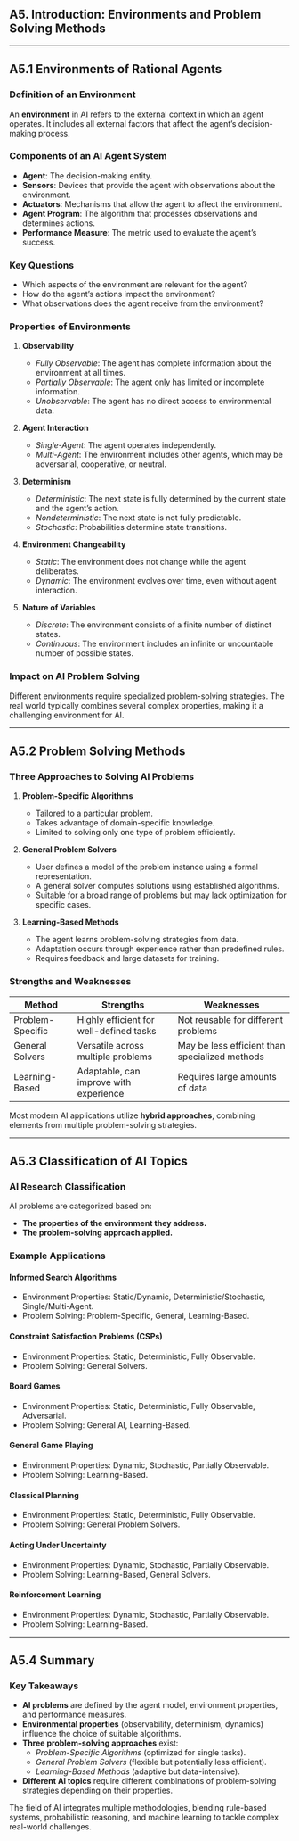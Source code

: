 ## A5. Introduction: Environments and Problem Solving Methods
---

## A5.1 Environments of Rational Agents

### Definition of an Environment

An **environment** in AI refers to the external context in which an agent operates. It includes all external factors that affect the agent’s decision-making process.

### Components of an AI Agent System

- **Agent**: The decision-making entity.
- **Sensors**: Devices that provide the agent with observations about the environment.
- **Actuators**: Mechanisms that allow the agent to affect the environment.
- **Agent Program**: The algorithm that processes observations and determines actions.
- **Performance Measure**: The metric used to evaluate the agent’s success.

### Key Questions
- Which aspects of the environment are relevant for the agent?
- How do the agent’s actions impact the environment?
- What observations does the agent receive from the environment?

### Properties of Environments

1. **Observability**
   - *Fully Observable*: The agent has complete information about the environment at all times.
   - *Partially Observable*: The agent only has limited or incomplete information.
   - *Unobservable*: The agent has no direct access to environmental data.

2. **Agent Interaction**
   - *Single-Agent*: The agent operates independently.
   - *Multi-Agent*: The environment includes other agents, which may be adversarial, cooperative, or neutral.

3. **Determinism**
   - *Deterministic*: The next state is fully determined by the current state and the agent’s action.
   - *Nondeterministic*: The next state is not fully predictable.
   - *Stochastic*: Probabilities determine state transitions.

4. **Environment Changeability**
   - *Static*: The environment does not change while the agent deliberates.
   - *Dynamic*: The environment evolves over time, even without agent interaction.

5. **Nature of Variables**
   - *Discrete*: The environment consists of a finite number of distinct states.
   - *Continuous*: The environment includes an infinite or uncountable number of possible states.

### Impact on AI Problem Solving

Different environments require specialized problem-solving strategies. The real world typically combines several complex properties, making it a challenging environment for AI.

---

## A5.2 Problem Solving Methods

### Three Approaches to Solving AI Problems

1. **Problem-Specific Algorithms**
   - Tailored to a particular problem.
   - Takes advantage of domain-specific knowledge.
   - Limited to solving only one type of problem efficiently.

2. **General Problem Solvers**
   - User defines a model of the problem instance using a formal representation.
   - A general solver computes solutions using established algorithms.
   - Suitable for a broad range of problems but may lack optimization for specific cases.

3. **Learning-Based Methods**
   - The agent learns problem-solving strategies from data.
   - Adaptation occurs through experience rather than predefined rules.
   - Requires feedback and large datasets for training.

### Strengths and Weaknesses

| Method                 | Strengths                                           | Weaknesses                                      |
|------------------------|---------------------------------------------------|------------------------------------------------|
| Problem-Specific      | Highly efficient for well-defined tasks           | Not reusable for different problems            |
| General Solvers       | Versatile across multiple problems                | May be less efficient than specialized methods |
| Learning-Based        | Adaptable, can improve with experience            | Requires large amounts of data                 |

Most modern AI applications utilize **hybrid approaches**, combining elements from multiple problem-solving strategies.

---

## A5.3 Classification of AI Topics

### AI Research Classification

AI problems are categorized based on:
- **The properties of the environment they address.**
- **The problem-solving approach applied.**

### Example Applications

#### **Informed Search Algorithms**
- Environment Properties: Static/Dynamic, Deterministic/Stochastic, Single/Multi-Agent.
- Problem Solving: Problem-Specific, General, Learning-Based.

#### **Constraint Satisfaction Problems (CSPs)**
- Environment Properties: Static, Deterministic, Fully Observable.
- Problem Solving: General Solvers.

#### **Board Games**
- Environment Properties: Static, Deterministic, Fully Observable, Adversarial.
- Problem Solving: General AI, Learning-Based.

#### **General Game Playing**
- Environment Properties: Dynamic, Stochastic, Partially Observable.
- Problem Solving: Learning-Based.

#### **Classical Planning**
- Environment Properties: Static, Deterministic, Fully Observable.
- Problem Solving: General Problem Solvers.

#### **Acting Under Uncertainty**
- Environment Properties: Dynamic, Stochastic, Partially Observable.
- Problem Solving: Learning-Based, General Solvers.

#### **Reinforcement Learning**
- Environment Properties: Dynamic, Stochastic, Partially Observable.
- Problem Solving: Learning-Based.

---

## A5.4 Summary

### Key Takeaways

- **AI problems** are defined by the agent model, environment properties, and performance measures.
- **Environmental properties** (observability, determinism, dynamics) influence the choice of suitable algorithms.
- **Three problem-solving approaches** exist:
  - *Problem-Specific Algorithms* (optimized for single tasks).
  - *General Problem Solvers* (flexible but potentially less efficient).
  - *Learning-Based Methods* (adaptive but data-intensive).
- **Different AI topics** require different combinations of problem-solving strategies depending on their properties.

The field of AI integrates multiple methodologies, blending rule-based systems, probabilistic reasoning, and machine learning to tackle complex real-world challenges.

